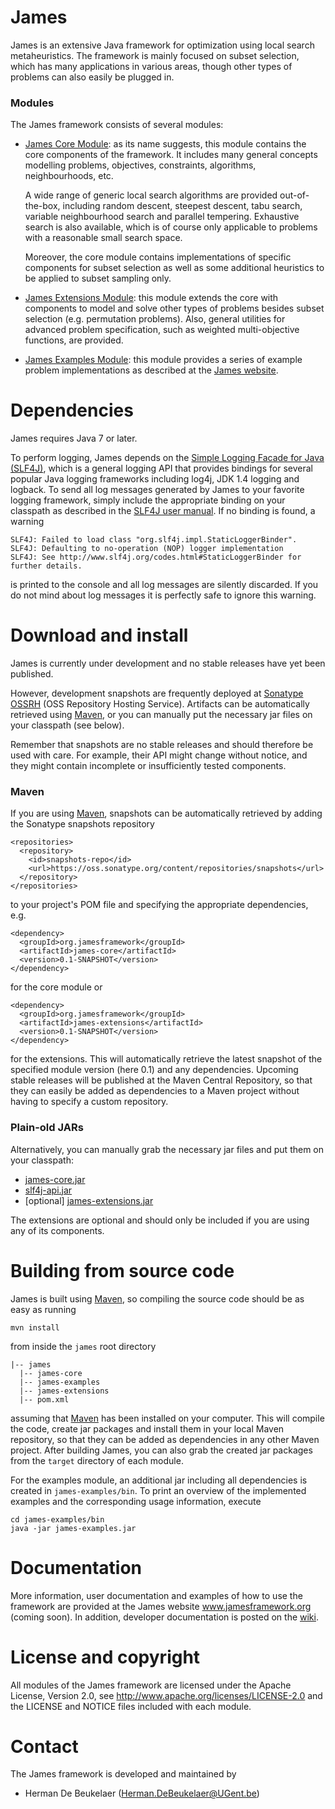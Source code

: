 James
=====

James is an extensive Java framework for optimization using local search metaheuristics. The framework is mainly focused on subset selection, which has many applications in various areas, though other types of problems can also easily be plugged in.

### Modules

The James framework consists of several modules:
 
 - [James Core Module][1]: as its name suggests, this module contains the core components of the framework. It includes many general concepts modelling problems, objectives, constraints, algorithms, neighbourhoods, etc.
 
   A wide range of generic local search algorithms are provided out-of-the-box, including random descent, steepest descent, tabu search, variable neighbourhood search and parallel tempering. Exhaustive search is also available, which is of course only applicable to problems with a reasonable small search space.
   
   Moreover, the core module contains implementations of specific components for subset selection as well as some additional heuristics to be applied to subset sampling only.
   
 - [James Extensions Module][2]: this module extends the core with components to model and solve other types of problems besides subset selection (e.g. permutation problems). Also, general utilities for advanced problem specification, such as weighted multi-objective functions, are provided.
 
 - [James Examples Module][3]: this module provides a series of example problem implementations as described at the [James website][4].

Dependencies
============

James requires Java 7 or later.

To perform logging, James depends on the [Simple Logging Facade for Java (SLF4J)][5], which is a general logging API
that provides bindings for several popular Java logging frameworks including log4j, JDK 1.4 logging and logback.
To send all log messages generated by James to your favorite logging framework, simply include the appropriate
binding on your classpath as described in the [SLF4J user manual][6]. If no binding is found, a warning

```
SLF4J: Failed to load class "org.slf4j.impl.StaticLoggerBinder".
SLF4J: Defaulting to no-operation (NOP) logger implementation
SLF4J: See http://www.slf4j.org/codes.html#StaticLoggerBinder for further details.
```

is printed to the console and all log messages are silently discarded. If you do not mind about log messages
it is perfectly safe to ignore this warning.

Download and install
====================

James is currently under development and no stable releases have yet been published.

However, development snapshots are frequently deployed at [Sonatype OSSRH][7] (OSS Repository Hosting Service).
Artifacts can be automatically retrieved using [Maven][8], or you can manually put the necessary jar files on your
classpath (see below).

Remember that snapshots are no stable releases and should therefore be used with care. For example, their API might
change without notice, and they might contain incomplete or insufficiently tested components.

### Maven

If you are using [Maven][8], snapshots can be automatically retrieved by adding the Sonatype snapshots repository

```
<repositories>
  <repository>
    <id>snapshots-repo</id>
    <url>https://oss.sonatype.org/content/repositories/snapshots</url>
  </repository>
</repositories>
```

to your project's POM file and specifying the appropriate dependencies, e.g.

```
<dependency>
  <groupId>org.jamesframework</groupId>
  <artifactId>james-core</artifactId>
  <version>0.1-SNAPSHOT</version>
</dependency>
```

for the core module or

```
<dependency>
  <groupId>org.jamesframework</groupId>
  <artifactId>james-extensions</artifactId>
  <version>0.1-SNAPSHOT</version>
</dependency>
```

for the extensions. This will automatically retrieve the latest snapshot of the specified module version (here 0.1) and any dependencies. Upcoming stable releases will be published at the Maven Central Repository, so that they can easily
be added as dependencies to a Maven project without having to specify a custom repository.

### Plain-old JARs

Alternatively, you can manually grab the necessary jar files and put them on your classpath:

 - [james-core.jar](https://oss.sonatype.org/index.html#nexus-search;quick~james-core)
 - [slf4j-api.jar](http://search.maven.org/#search%7Cga%7C1%7Cg%3A%22org.slf4j%22%20slf4j-api)
 - [optional] [james-extensions.jar](https://oss.sonatype.org/index.html#nexus-search;quick~james-extensions)

The extensions are optional and should only be included if you are using any of its components.

Building from source code
=========================

James is built using [Maven][8], so compiling the source code should be as easy as running

```
mvn install
```

from inside the `james` root directory

```
|-- james
  |-- james-core
  |-- james-examples
  |-- james-extensions
  |-- pom.xml
```

assuming that [Maven][8] has been installed on your computer. This will compile the code, create jar packages and install them in your local Maven repository, so that they can be added as dependencies in any other Maven project. After building James, you can also grab the created jar packages from the `target` directory of each module.

For the examples module, an additional jar including all dependencies is created in `james-examples/bin`. To print an overview
of the implemented examples and the corresponding usage information, execute

```
cd james-examples/bin
java -jar james-examples.jar
```

Documentation
=============

More information, user documentation and examples of how to use the framework are provided at the James website www.jamesframework.org (coming soon). In addition, developer documentation is posted on the [wiki](http://github.com/hdbeukel/james/wiki).

License and copyright
=====================

All modules of the James framework are licensed under the Apache License, Version 2.0, see http://www.apache.org/licenses/LICENSE-2.0 and the LICENSE and NOTICE files included with each module.

Contact
=======

The James framework is developed and maintained by

 - Herman De Beukelaer (Herman.DeBeukelaer@UGent.be)
 
 
 
[1]: https://github.com/hdbeukel/james/tree/master/james/james-core
[2]: https://github.com/hdbeukel/james/tree/master/james/james-extensions
[3]: https://github.com/hdbeukel/james/tree/master/james/james-examples
[4]: http://www.jamesframework.org/examples.html
[5]: http://www.slf4j.org
[6]: http://www.slf4j.org/manual.html
[7]: https://oss.sonatype.org/index.html#welcome
[8]: http://maven.apache.org/download.cgi


